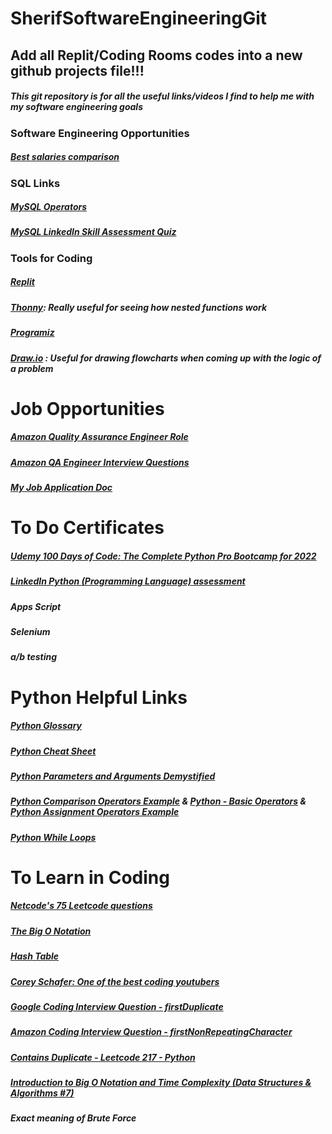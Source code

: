 # SherifSoftwareEngineeringGit
## Add all Replit/Coding Rooms codes into a new github projects file!!!
##### This git repository is for all the useful links/videos I find to help me with my software engineering goals



### Software Engineering Opportunities
##### [Best salaries comparison](https://www.levels.fyi/comp.html?track=Software%20Engineer)


### SQL Links 
##### [MySQL Operators](https://www.w3schools.com/sql/sql_operators.asp)
##### [MySQL LinkedIn Skill Assessment Quiz](https://github.com/Ebazhanov/linkedin-skill-assessments-quizzes/blob/main/mysql/mysql-quiz.md)



### Tools for Coding
##### [Replit](https://replit.com/@SherifFahmy/UtterVitalPerimeter#main.py)
##### [Thonny](https://thonny.org): Really useful for seeing how nested functions work
##### [Programiz](https://www.programiz.com/python-programming/online-compiler/)
##### [Draw.io](https://app.diagrams.net/#G1CftTPgxsuG08TUIIFBn_dbnLZhG5TPuX) : Useful for drawing flowcharts when coming up with the logic of a problem



# Job Opportunities
##### [Amazon Quality Assurance Engineer Role](https://amazon.jobs/en/jobs/2073180/quality-assurance-engineer)
##### [Amazon QA Engineer Interview Questions](https://www.interviewkickstart.com/interview-questions/amazon-qa-engineer-interview-questions) 
##### [My Job Application Doc](https://docs.google.com/document/d/1lj5wpXushQZSLu5NGQjjlgUAiZ6WrPhsH5r0q0xAmyY/edit) 



# To Do Certificates
##### [Udemy 100 Days of Code: The Complete Python Pro Bootcamp for 2022](https://www.udemy.com/course/100-days-of-code/)
##### [LinkedIn Python (Programming Language) assessment](https://www.linkedin.com/skill-assessments/Python%20(Programming%20Language)/quiz-intro/)
##### Apps Script
##### Selenium
##### a/b testing



# Python Helpful Links
##### [Python Glossary](https://docs.python.org/3/glossary.html?utm_medium=Exinfluencer&utm_source=Exinfluencer&utm_content=000026UJ&utm_term=10006555&utm_id=NA-SkillsNetwork-Channel-SkillsNetworkCoursesIBMDeveloperSkillsNetworkPY0101ENSkillsNetwork19487395-2022-01-01#term-iterable)
##### [Python Cheat Sheet](https://cf-courses-data.s3.us.cloud-object-storage.appdomain.cloud/IBMDeveloperSkillsNetwork-PY0101EN-SkillsNetwork/handouts/Python%20Cheat%20Sheet%20-%20The%20Basics%20Coursera.pdf)
##### [Python Parameters and Arguments Demystified](https://betterprogramming.pub/python-parameters-and-arguments-demystified-e4f77b6d002e)
##### [Python Comparison Operators Example](https://www.tutorialspoint.com/python/comparison_operators_example.htm) & [Python - Basic Operators](https://www.tutorialspoint.com/python/python_basic_operators.htm) & [Python Assignment Operators Example](https://www.tutorialspoint.com/python/assignment_operators_example.htm)
##### [Python While Loops](https://www.w3schools.com/python/python_while_loops.asp)



# To Learn in Coding
##### [Netcode's 75 Leetcode questions](https://docs.google.com/spreadsheets/d/1A2PaQKcdwO_lwxz9bAnxXnIQayCouZP6d-ENrBz_NXc/edit#gid=0)
##### [The Big O Notation](https://towardsdatascience.com/the-big-o-notation-d35d52f38134#:~:text=O(N%C2%B2)%20represents%20the%20complexity,100%20operations%2C%20and%20so%20on)
##### [Hash Table](https://www.interviewcake.com/concept/java/hash-map)
##### [Corey Schafer: One of the best coding youtubers](https://www.youtube.com/c/Coreyms/videos)
##### [Google Coding Interview Question - firstDuplicate](https://www.youtube.com/watch?v=XSdr_O-XVRQ)
##### [Amazon Coding Interview Question - firstNonRepeatingCharacter](https://www.youtube.com/watch?v=5co5Gvp_-S0)
##### [Contains Duplicate - Leetcode 217 - Python](https://www.youtube.com/watch?v=3OamzN90kPg)
##### [Introduction to Big O Notation and Time Complexity (Data Structures & Algorithms #7)](https://www.youtube.com/watch?v=D6xkbGLQesk&list=PLBZBJbE_rGRV8D7XZ08LK6z-4zPoWzu5H&index=11)
##### Exact meaning of Brute Force
